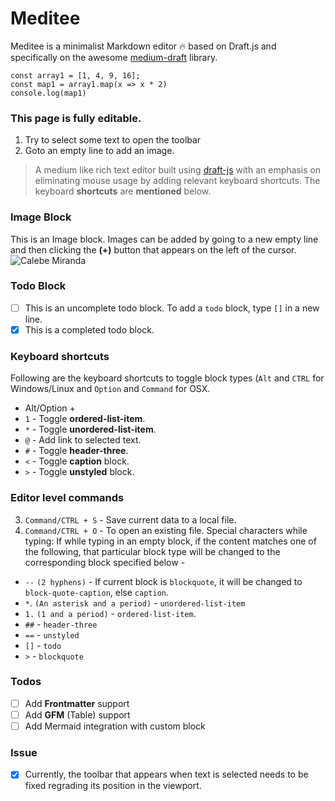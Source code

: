 # Meditee
Meditee is a minimalist Markdown editor 🔥 based on Draft.js and specifically on the awesome [medium-draft](https://bitwiser.in/medium-draft/) library.
```
const array1 = [1, 4, 9, 16];
const map1 = array1.map(x => x * 2)
console.log(map1)
```
### This page is fully editable.
1. Try to select some text to open the toolbar
2. Goto an empty line to add an image.
> A medium like rich text editor built using [draft-js](https://facebook.github.io/draft-js/) with an emphasis on eliminating mouse usage by adding relevant keyboard shortcuts.
> The keyboard **shortcuts** are **mentioned** below.
### Image Block
This is an Image block. Images can be added by going to a new empty line and then clicking the **(+)** button that appears on the left of the cursor.
![Calebe Miranda](https://res.cloudinary.com/beetoo/image/upload/v1521520623/pexels-photo-793166_zzwg3t.jpg)

### Todo Block
- [ ] This is an uncomplete todo block. To add a `todo` block, type `[]` in a new line.
- [x] This is a completed todo block.

### Keyboard shortcuts
Following are the keyboard shortcuts to toggle block types (`Alt` and `CTRL` for Windows/Linux and `Option` and `Command` for OSX.
- Alt/Option +
- `1` - Toggle **ordered-list-item**.
- `*` - Toggle **unordered-list-item**.
- `@` - Add link to selected text.
- `#` - Toggle **header-three**.
- `<` - Toggle **caption** block.
- `>` - Toggle **unstyled** block.

### Editor level commands
3. `Command/CTRL + S` - Save current data to a local file.
4. `Command/CTRL + O` - To open an existing file.
Special characters while typing: If while typing in an empty block, if the content matches one of the following, that particular block type will be changed to the corresponding block specified below -
- `--` `(2 hyphens)` - If current block is `blockquote`, it will be changed to `block-quote-caption`, else `caption`.
- `*`. `(An asterisk and a period)` - `unordered-list-item`
- `1.` `(1 and a period)` - `ordered-list-item`.
- `##` - `header-three`
- `==` - `unstyled`
- `[]` - `todo`
- `>` - `blockquote`

### Todos
- [ ] Add **Frontmatter** support
- [ ] Add **GFM** (Table) support
- [ ] Add Mermaid integration with custom block

### Issue
- [x] Currently, the toolbar that appears when text is selected needs to be fixed regrading its position in the viewport.
